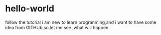 # hello-world
follow the tutorial 
i am new to learn progranming,and i want to have some idea from GITHUb,so,let me see ,what will happen.
